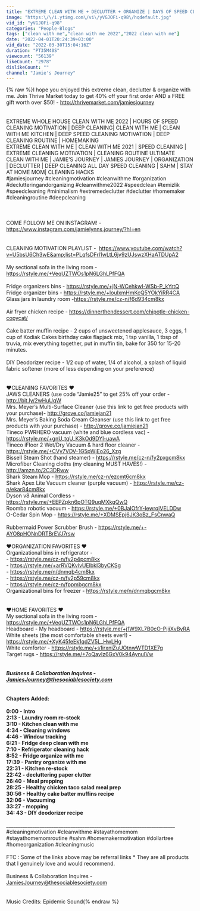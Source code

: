 ```yaml
---
title: "EXTREME CLEAN WITH ME + DECLUTTER + ORGANIZE | DAYS OF SPEED CLEANING MOTIVATION|FRIDGE ORGANIZATION"
image: "https:\/\/i.ytimg.com\/vi\/yVGJOFi-q98\/hqdefault.jpg"
vid_id: "yVGJOFi-q98"
categories: "People-Blogs"
tags: ["clean with me","clean with me 2022","2022 clean with me"]
date: "2022-04-01T20:24:39+03:00"
vid_date: "2022-03-30T15:04:16Z"
duration: "PT35M40S"
viewcount: "56139"
likeCount: "2978"
dislikeCount: ""
channel: "Jamie's Journey"
---
```

{% raw %}I hope you enjoyed this extreme clean, declutter &amp; organize with me. Join Thrive Market today to get 40% off your first order AND a FREE gift worth over $50! - <a rel="nofollow" target="blank" href="http://thrivemarket.com/jamiesjourney">http://thrivemarket.com/jamiesjourney</a> <br /><br /><br />EXTREME WHOLE HOUSE CLEAN WITH ME 2022 | HOURS OF SPEED CLEANING MOTIVATION | DEEP CLEANING| CLEAN WITH ME | CLEAN WITH ME KITCHEN | DEEP SPEED CLEANING MOTIVATION | DEEP CLEANING ROUTINE | HOMEMAKING<br />EXTREME CLEAN WITH ME | CLEAN WITH ME 2021 | SPEED CLEANING | EXTREME CLEANING MOTIVATION | CLEANING ROUTINE ULTIMATE CLEAN WITH ME | JAMIE’S JOURNEY | JAMIES JOURNEY | ORGANIZATION | DECLUTTER | DEEP CLEANING ALL DAY SPEED CLEANING | SAHM | STAY AT HOME MOM| CLEANING HACKS<br />#jamiesjourney #cleaningmotivation #cleanwithme #organization #declutteringandorganizing #cleanwithme2022 #speedclean #temizlik #speedcleaning #minimalism #extremedeclutter  #declutter #homemaker #cleaningroutine  #deepcleaning <br /><br /><br /><br />COME FOLLOW ME ON INSTAGRAM! - <a rel="nofollow" target="blank" href="https://www.instagram.com/jamielynns.journey/?hl=en">https://www.instagram.com/jamielynns.journey/?hl=en</a>  <br /><br /><br />CLEANING MOTIVATION PLAYLIST -  <a rel="nofollow" target="blank" href="https://www.youtube.com/watch?v=U5bsU6Ch3wE&amp;list=PLqfsDFrI1wLtL6jv9zUJswzXHaATDUpA2">https://www.youtube.com/watch?v=U5bsU6Ch3wE&amp;list=PLqfsDFrI1wLtL6jv9zUJswzXHaATDUpA2</a>  <br /><br />My sectional sofa in the living room - <a rel="nofollow" target="blank" href="https://rstyle.me/+VeqUZTWOs1pN6LGhLPfFQA">https://rstyle.me/+VeqUZTWOs1pN6LGhLPfFQA</a> <br /><br />Fridge organizers bins - <a rel="nofollow" target="blank" href="https://rstyle.me/+jN-WCehkwI-WSb-P_kYrtQ">https://rstyle.me/+jN-WCehkwI-WSb-P_kYrtQ</a>   <br />Fridge organizer bins - <a rel="nofollow" target="blank" href="https://rstyle.me/+louIxmHmKcQ5YOkYiRR4CA">https://rstyle.me/+louIxmHmKcQ5YOkYiRR4CA</a> <br />Glass jars in laundry room -<a rel="nofollow" target="blank" href="https://rstyle.me/cz-n/f6d934cm8kx">https://rstyle.me/cz-n/f6d934cm8kx</a><br /><br />Air fryer chicken recipe - <a rel="nofollow" target="blank" href="https://dinnerthendessert.com/chipotle-chicken-copycat/">https://dinnerthendessert.com/chipotle-chicken-copycat/</a><br /><br />Cake batter muffin recipe - 2 cups of unsweetened applesauce, 3 eggs, 1 cup of Kodiak Cakes birthday cake flapjack mix, 1 tsp vanilla, 1 tbsp of truvia, mix everything together, put in muffin tin, bake for 350 for 15-20 minutes. <br /><br />DIY Deodorizer recipe - 1/2 cup of water, 1/4 of alcohol, a splash of liquid fabric softener (more of less depending on your preference)<br /><br /><br />❤️CLEANING FAVORITES ❤️ <br />JAWS CLEANERS (use code “Jamie25” to get 25% off your order - <a rel="nofollow" target="blank" href="http://bit.ly/2wHuUqW">http://bit.ly/2wHuUqW</a>  <br />Mrs. Meyer’s Multi-Surface Cleaner (use this link to get free products with your purchase)- <a rel="nofollow" target="blank" href="http://grove.co/jamiejan21">http://grove.co/jamiejan21</a>  <br />Mrs. Meyer’s Baking Soda Cream Cleanser (use this link to get free products with your purchase) - <a rel="nofollow" target="blank" href="http://grove.co/jamiejan21">http://grove.co/jamiejan21</a>  <br />Tineco PWRHERO vacuum (white and blue cordless vac) - <a rel="nofollow" target="blank" href="https://rstyle.me/+gnU_tqU_K3kOd9DYl-uawA">https://rstyle.me/+gnU_tqU_K3kOd9DYl-uawA</a> <br />Tineco iFloor 2 Wet/Dry Vacuum &amp; hard floor cleaner - <a rel="nofollow" target="blank" href="https://rstyle.me/+CVy7VDV-1G5pWjEo26_Xzg">https://rstyle.me/+CVy7VDV-1G5pWjEo26_Xzg</a> <br />Bissell Steam Shot (hand steamer) - <a rel="nofollow" target="blank" href="https://rstyle.me/cz-n/fy2pxgcm8kx">https://rstyle.me/cz-n/fy2pxgcm8kx</a><br />Microfiber Cleaning cloths (my cleaning MUST HAVES!) - <a rel="nofollow" target="blank" href="http://amzn.to/2C3DRww">http://amzn.to/2C3DRww</a>  <br />Shark Steam Mop - <a rel="nofollow" target="blank" href="https://rstyle.me/cz-n/ezcmt6cm8kx">https://rstyle.me/cz-n/ezcmt6cm8kx</a><br />Shark Apex Lite Vacuum cleaner (purple vacuum) - <a rel="nofollow" target="blank" href="https://rstyle.me/cz-n/ekar84cm8kx">https://rstyle.me/cz-n/ekar84cm8kx</a><br />Dyson v8 Animal Cordless - <a rel="nofollow" target="blank" href="https://rstyle.me/+EEPZpkn6pOTQ9uqMXkgQwQ">https://rstyle.me/+EEPZpkn6pOTQ9uqMXkgQwQ</a> <br />Roomba robotic vacuum - <a rel="nofollow" target="blank" href="https://rstyle.me/+0BJaIOfrY-IewrqjVELDDw">https://rstyle.me/+0BJaIOfrY-IewrqjVELDDw</a><br />O-Cedar Spin Mop - <a rel="nofollow" target="blank" href="https://rstyle.me/+XDMSEpj6JK3oBz_FsCnwaQ">https://rstyle.me/+XDMSEpj6JK3oBz_FsCnwaQ</a><br /><br />Rubbermaid Power Scrubber Brush - <a rel="nofollow" target="blank" href="https://rstyle.me/+-AYO8pHONnDRTBrEVJ7rsw">https://rstyle.me/+-AYO8pHONnDRTBrEVJ7rsw</a> <br /><br />❤️ORGANIZATION FAVORITES ❤️ <br />Organizational bins in refrigerator -<br />- <a rel="nofollow" target="blank" href="https://rstyle.me/cz-n/fy2p4pcm8kx">https://rstyle.me/cz-n/fy2p4pcm8kx</a><br />-  <a rel="nofollow" target="blank" href="https://rstyle.me/+arRVQKvlvUElbkI3byCKSg">https://rstyle.me/+arRVQKvlvUElbkI3byCKSg</a>  <br />-  <a rel="nofollow" target="blank" href="https://rstyle.me/n/dnmqb4cm8kx">https://rstyle.me/n/dnmqb4cm8kx</a>  <br />- <a rel="nofollow" target="blank" href="https://rstyle.me/cz-n/fy2p59cm8kx">https://rstyle.me/cz-n/fy2p59cm8kx</a><br />- <a rel="nofollow" target="blank" href="https://rstyle.me/cz-n/fppmbgcm8kx">https://rstyle.me/cz-n/fppmbgcm8kx</a><br />Organizational bins for freezer - <a rel="nofollow" target="blank" href="https://rstyle.me/n/dnmqbgcm8kx">https://rstyle.me/n/dnmqbgcm8kx</a> <br /><br /><br />❤️HOME FAVORITES ❤️ <br />My sectional sofa in the living room - <a rel="nofollow" target="blank" href="https://rstyle.me/+VeqUZTWOs1pN6LGhLPfFQA">https://rstyle.me/+VeqUZTWOs1pN6LGhLPfFQA</a> <br />Headboard - My headboard - <a rel="nofollow" target="blank" href="https://rstyle.me/+j1W9XL7B0cO-PjiiXvByRA">https://rstyle.me/+j1W9XL7B0cO-PjiiXvByRA</a><br />White sheets (the most comfortable sheets ever!) - <a rel="nofollow" target="blank" href="https://rstyle.me/+XyK45feEk1qdZV5L_HwLHg">https://rstyle.me/+XyK45feEk1qdZV5L_HwLHg</a> <br />White comforter - <a rel="nofollow" target="blank" href="https://rstyle.me/+s1irxniZuUOtnwWTD1XE7g">https://rstyle.me/+s1irxniZuUOtnwWTD1XE7g</a> <br />Target rugs - <a rel="nofollow" target="blank" href="https://rstyle.me/+7oQavIz6GxV0k94AynuIVw">https://rstyle.me/+7oQavIz6GxV0k94AynuIVw</a> <br /> _______________________________________________________________________<br /><br />Business &amp; Collaboration Inquires - JamiesJourney@thesociablesociety.com  <br />_______________________________________________________________________________________________________________________<br /><br />Chapters Added: <br /><br />0:00 - Intro<br />2:13 - Laundry room re-stock <br />3:10 - Kitchen clean with me <br />4:34 - Cleaning windows <br />4:46 - Window tracking <br />6:21 - Fridge deep clean with me <br />7:10 - Refrigerator cleaning hack<br />8:52 - Fridge organize with me <br />17:39 - Pantry organize with me <br />22:31 - Kitchen re-stock <br />22:42 - decluttering paper clutter <br />26:40 - Meal prepping <br />28:25 - Healthy chicken taco salad meal prep<br />30:56 - Healthy cake batter muffins recipe  <br />32:06 - Vacuuming <br />33:27 - mopping<br />34: 43 - DIY deodorizer recipe <br /><br />_______________________________________________________________________________________________________________________<br />#cleaningmotivation #cleanwithme #stayathomemom #stayathomemomroutine #sahm #homemakermotivation #dollartree #homeorganization #cleaningmusic<br /><br />FTC : Some of the links above may be referral links * They are all products that I genuinely love and would recommend.<br /><br />Business &amp; Collaboration Inquires - JamiesJourney@thesociablesociety.com <br /><br /><br />Music Credits: Epidemic Sound{% endraw %}
